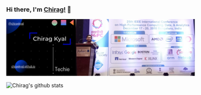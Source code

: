 ### Hi there, I'm [Chirag!](https://chiragkyal.github.io) 👋
[![Banner](https://github.com/chiragkyal/chiragkyal/raw/master/Banner.png)](https://chiragkyal.github.io/)

<!--
**chiragkyal/chiragkyal** is a ✨ _special_ ✨ repository because its `README.md` (this file) appears on your GitHub profile.

Here are some ideas to get you started:

- 🔭 I’m currently working on ...
- 🌱 I’m currently learning ...
- 👯 I’m looking to collaborate on ...
- 🤔 I’m looking for help with ...
- 💬 Ask me about ...
- 📫 How to reach me: ...
- 😄 Pronouns: ...
- ⚡ Fun fact: ...
-->

![Chirag's github stats](https://github-readme-stats.vercel.app/api?username=chiragkyal&show_icons=true&title_color=fff&icon_color=79ff97&text_color=9f9f9f&bg_color=151515)
